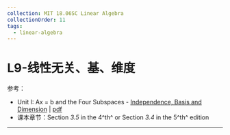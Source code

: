 ```yaml
---
collection: MIT 18.06SC Linear Algebra
collectionOrder: 11
tags:
  - linear-algebra
---
```




# L9-线性无关、基、维度

参考：

* Unit I: Ax = b and the Four Subspaces - [Independence, Basis and Dimension](https://ocw.mit.edu/courses/mathematics/18-06sc-linear-algebra-fall-2011/ax-b-and-the-four-subspaces/independence-basis-and-dimension/) | [pdf](./attachments/MIT18_06SCF11_Ses1.9sum.pdf)
* 课本章节：Section *3.5* in the 4^th^ or Section *3.4* in the 5^th^ edition

---

